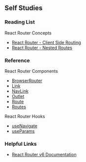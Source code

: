 ## Self Studies

### Reading List

React Router Concepts
- [React Router - Client Side Routing](https://reactrouter.com/en/main/start/overview#client-side-routing)
- [React Router - Nested Routes](https://reactrouter.com/en/main/start/overview#nested-routes)

### Reference

React Router Components
- [BrowserRouter](https://reactrouter.com/en/main/router-components/browser-router)
- [Link](https://reactrouter.com/en/main/components/link)
- [NavLink](https://reactrouter.com/en/main/components/nav-link)
- [Outlet](https://reactrouter.com/en/main/components/outlet)
- [Route](https://reactrouter.com/en/main/route/route)
- [Routes](https://reactrouter.com/en/main/components/routes)

React Router Hooks
- [useNavigate](https://reactrouter.com/en/main/hooks/use-navigate)
- [useParams](https://reactrouter.com/en/main/hooks/use-params)

### Helpful Links
- [React Router v6 Documentation](https://reactrouter.com/en/main)